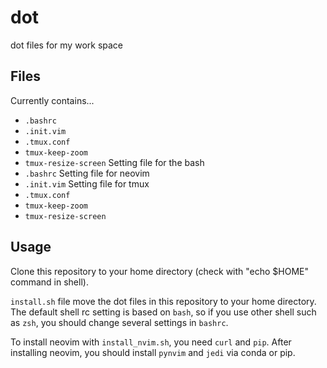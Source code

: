 # dot
dot files for my work space

## Files
Currently contains...
- `.bashrc`
- `.init.vim`
- `.tmux.conf`
- `tmux-keep-zoom`
- `tmux-resize-screen`
Setting file for the bash
- `.bashrc`
Setting file for neovim
- `.init.vim`
Setting file for tmux
- `.tmux.conf`
- `tmux-keep-zoom`
- `tmux-resize-screen`


## Usage
Clone this repository to your home directory (check with "echo $HOME" command in shell).

`install.sh` file move the dot files in this repository to your home directory.
The default shell rc setting is based on `bash`, so if you use other shell such as `zsh`,
you should change several settings in `bashrc`.

To install neovim with `install_nvim.sh`, you need `curl` and `pip`.
After installing neovim, you should install `pynvim` and `jedi` via conda or pip.

